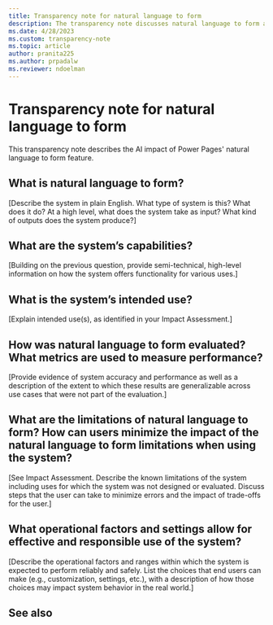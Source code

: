 ```yaml
---
title: Transparency note for natural language to form
description: The transparency note discusses natural language to form and the key considerations for making use of this technology responsibly.
ms.date: 4/28/2023
ms.custom: transparency-note
ms.topic: article
author: pranita225
ms.author: prpadalw
ms.reviewer: ndoelman
---
```


# Transparency note for natural language to form

This transparency note describes the AI impact of Power Pages' natural language to form feature.

## What is natural language to form?

[Describe the system in plain English. What type of system is this? What does it do? At a high level, what does the system take as input? What kind of outputs does the system produce?]

## What are the system’s capabilities?

[Building on the previous question, provide semi-technical, high-level information on how the system offers functionality for various uses.]

## What is the system’s intended use?

[Explain intended use(s), as identified in your Impact Assessment.]

## How was natural language to form evaluated? What metrics are used to measure performance?

[Provide evidence of system accuracy and performance as well as a description of the extent to which these results are generalizable across use cases that were not part of the evaluation.]

## What are the limitations of natural language to form? How can users minimize the impact of the natural language to form limitations when using the system?

[See Impact Assessment. Describe the known limitations of the system including uses for which the system was not designed or evaluated. Discuss steps that the user can take to minimize errors and the impact of trade-offs for the user.]

## What operational factors and settings allow for effective and responsible use of the system?

[Describe the operational factors and ranges within which the system is expected to perform reliably and safely. List the choices that end users can make (e.g., customization, settings, etc.), with a description of how those choices may impact system behavior in the real world.]

## See also

<!-- when updated
- [Feature page]([Link])
-->
